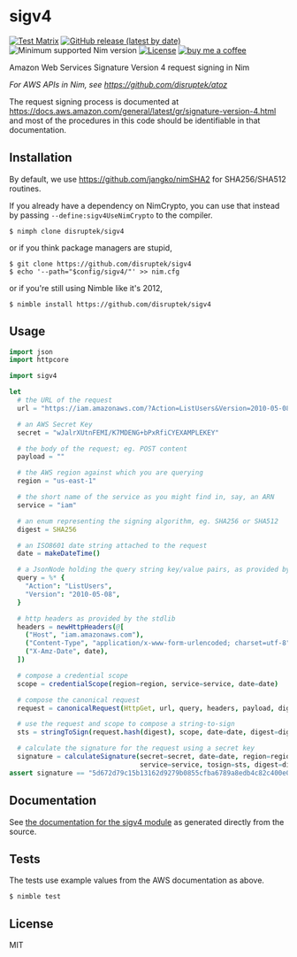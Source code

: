 # sigv4

[![Test Matrix](https://github.com/disruptek/sigv4/workflows/CI/badge.svg)](https://github.com/disruptek/sigv4/actions?query=workflow%3ACI)
[![GitHub release (latest by date)](https://img.shields.io/github/v/release/disruptek/sigv4?style=flat)](https://github.com/disruptek/sigv4/releases/latest)
![Minimum supported Nim version](https://img.shields.io/badge/nim-1.0.8%2B-informational?style=flat&logo=nim)
[![License](https://img.shields.io/github/license/disruptek/sigv4?style=flat)](#license)
[![buy me a coffee](https://img.shields.io/badge/donate-buy%20me%20a%20coffee-orange.svg)](https://www.buymeacoffee.com/disruptek)

Amazon Web Services Signature Version 4 request signing in Nim

_For AWS APIs in Nim, see https://github.com/disruptek/atoz_

The request signing process is documented at
https://docs.aws.amazon.com/general/latest/gr/signature-version-4.html and most
of the procedures in this code should be identifiable in that documentation.

## Installation

By default, we use https://github.com/jangko/nimSHA2 for SHA256/SHA512
routines.

If you already have a dependency on NimCrypto, you can use that instead by
passing `--define:sigv4UseNimCrypto` to the compiler.

```
$ nimph clone disruptek/sigv4
```
or if you think package managers are stupid,
```
$ git clone https://github.com/disruptek/sigv4
$ echo '--path="$config/sigv4/"' >> nim.cfg
```
or if you're still using Nimble like it's 2012,
```
$ nimble install https://github.com/disruptek/sigv4
```

## Usage
```nim
import json
import httpcore

import sigv4

let
  # the URL of the request
  url = "https://iam.amazonaws.com/?Action=ListUsers&Version=2010-05-08"

  # an AWS Secret Key
  secret = "wJalrXUtnFEMI/K7MDENG+bPxRfiCYEXAMPLEKEY"

  # the body of the request; eg. POST content
  payload = ""

  # the AWS region against which you are querying
  region = "us-east-1"

  # the short name of the service as you might find in, say, an ARN
  service = "iam"

  # an enum representing the signing algorithm, eg. SHA256 or SHA512
  digest = SHA256

  # an ISO8601 date string attached to the request
  date = makeDateTime()

  # a JsonNode holding the query string key/value pairs, as provided by the stdlib
  query = %* {
    "Action": "ListUsers",
    "Version": "2010-05-08",
  }

  # http headers as provided by the stdlib
  headers = newHttpHeaders(@[
    ("Host", "iam.amazonaws.com"),
    ("Content-Type", "application/x-www-form-urlencoded; charset=utf-8"),
    ("X-Amz-Date", date),
  ])

  # compose a credential scope
  scope = credentialScope(region=region, service=service, date=date)

  # compose the canonical request
  request = canonicalRequest(HttpGet, url, query, headers, payload, digest=digest)

  # use the request and scope to compose a string-to-sign
  sts = stringToSign(request.hash(digest), scope, date=date, digest=digest)

  # calculate the signature for the request using a secret key
  signature = calculateSignature(secret=secret, date=date, region=region,
                                 service=service, tosign=sts, digest=digest)
assert signature == "5d672d79c15b13162d9279b0855cfba6789a8edb4c82c400e06b5924a6f2b5d7"
```

## Documentation
See [the documentation for the sigv4 module](https://disruptek.github.io/sigv4/sigv4.html) as generated directly from the source.

## Tests
The tests use example values from the AWS documentation as above.
```
$ nimble test
```

## License
MIT
